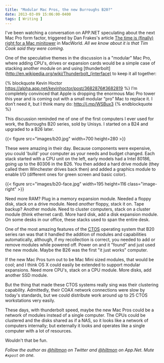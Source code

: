 ```yaml
---
title: "Modular Mac Pros, the new Burroughs B20?"
date: 2013-03-09 15:06:00-0400
tags: [ Writing ]
---
```


I've been watching a conversation on APP.NET speculating about the next Mac Pro form factor, triggered by Dan Frakes's article [The time is (finally) right for a Mac minitower](http://www.macworld.com/article/2029740/the-time-is-finally-right-for-a-mac-minitower.html) in MacWorld. *All we know about it is that Tim Cook said they were coming*.

One of the speculative themes in the discussion is a "modular" Mac Pro, where adding CPU's, drives or expansion cards would be a simple case of stacking another module on and using [thunderbolt](http://en.wikipedia.org/wiki/Thunderbolt_(interface) to keep it all together:

{% blockquote Kevin Hoctor https://alpha.app.net/kevinhoctor/post/3682876#3682819 %}
I’m completely convinced that Apple is dropping the enormous Mac Pro tower this year and is coming out with a small modular “pro” Mac to replace it. I don’t need it, but I think many do: http://j.mp/WSBux3
{% endblockquote %}

This discussion reminded me of one of the first computers I ever used for work, the Burroughs B20 series, sold by Unisys. I started on a B24 and upgraded to a B26 later.

{{< figure src="images/b20.jpg" width=700 height=280 >}}

These were amazing in their day. Because components were expensive, you could 'build' your computer as your needs and budget changed. Each stack started with a CPU unit on the left, early models had a Intel 80186, going up to the 80306 in the B26. You then added a hard drive module (they called  them Winchester drives back then) and added a graphics module to enable I/O (different ones for green screen and basic color).

{{< figure src="images/b20-face.jpg" width=195 height=116 class="image-right" >}}

Need more RAM? Plug in a memory expansion module.  Needed a floppy disk, stack on a drive module. Need *another* floppy, stack it on. Tape backup? Another module. Need to cluster computers, stack on a cluster module (think ethernet card). More hard disk, add a disk expansion module. On some desks in our office, these stacks used to span the entire desk.

One of the most amazing features of the [CTOS](http://en.wikipedia.org/wiki/Convergent_Technologies_Operating_System) operating system that B20 series ran was that it handled the addition of modules and capabilities automatically, although, if my recollection is correct, you needed to add or remove modules while powered off. Power on and it "found" and just used the new module. Maybe the B26 was the first "it just works" computer.

If the new Mac Pros turn out to be Mac Mini sized modules, that would be cool; and I think OS X could easily be extended to support modular expansions. Need more CPU's, stack on a CPU module. More disks, add another SSD module.

But the thing that made these CTOS systems really sing was their clustering capability. Admittedly, their COAX network connections were slow by today's standards, but we could distribute work around up to 25 CTOS workstations very easily.

These days, with thunderbolt speed, maybe the new Mac Pros could be a network of modules instead of a single computer. The CPUs could be clustered and the disks shared as if a NAS, so it looks like a network of computers internally; but externally it looks and operates like a single computer with a lot of resources.

Wouldn't that be fun.

*Follow the author as [@hiltmon](https://twitter.com/hiltmon) on Twitter and [@hiltmon](http://alpha.app.net/hiltmon) on App.Net. Mute `#xpost` on one.*
